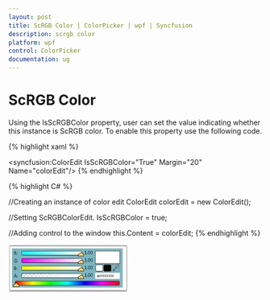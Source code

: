 ```yaml
---
layout: post
title: ScRGB Color | ColorPicker | wpf | Syncfusion
description: scrgb color
platform: wpf
control: ColorPicker
documentation: ug
---
```


# ScRGB Color

Using the IsScRGBColor property, user can set the value indicating whether this instance is ScRGB color. To enable this property use the following code.

{% highlight xaml %}


<!-- Adding ColorEdit -->
<syncfusion:ColorEdit IsScRGBColor="True" Margin="20" Name="colorEdit"/>
{% endhighlight %}

{% highlight C# %}


//Creating an instance of color edit
ColorEdit colorEdit = new ColorEdit();

//Setting ScRGBColorEdit.
IsScRGBColor = true;

//Adding control to the window
this.Content = colorEdit;
{% endhighlight %}




![](ScRGB-Color_images/ScRGB-Color_img1.jpeg)


